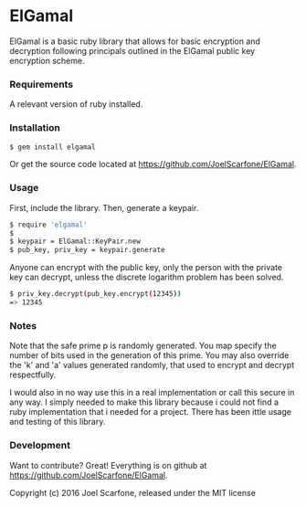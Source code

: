 # ElGamal

ElGamal is a basic ruby library that allows for basic encryption and decryption following principals outlined in the ElGamal public key encryption scheme.


### Requirements

A relevant version of ruby installed. 

### Installation

```sh
$ gem install elgamal
```

Or get the source code located at https://github.com/JoelScarfone/ElGamal.

### Usage
First, include the library. Then, generate a keypair.
```sh
$ require 'elgamal'
$
$ keypair = ElGamal::KeyPair.new
$ pub_key, priv_key = keypair.generate
```

Anyone can encrypt with the public key, only the person with the private key can decrypt, unless the discrete logarithm problem has been solved.

```sh
$ priv_key.decrypt(pub_key.encrypt(12345)) 
=> 12345
```

### Notes

Note that the safe prime p is randomly generated. You map specify the number of bits used in the generation of this prime. You may also override the 'k' and 'a' values generated randomly, that used to encrypt and decrypt respectfully.

I would also in no way use this in a real implementation or call this secure in any way. I simply needed to make this library because i could not find a ruby implementation that i needed for a project. There has been ittle usage and testing of this library.

### Development

Want to contribute? Great! Everything is on github at https://github.com/JoelScarfone/ElGamal.

Copyright (c) 2016 Joel Scarfone, released under the MIT license
